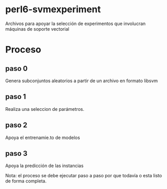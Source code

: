# perl6-svmexperiment
Archivos para apoyar la selección de experimentos que involucran máquinas de soporte vectorial

# Proceso

## paso 0
Genera subconjuntos aleatorios a partir de un archivo en formato libsvm

## paso 1
Realiza una seleccion de parámetros.

## paso 2
Apoya el entrenamie.to de modelos

## paso 3
Apoya la predicción de las instancias


Nota: el proceso se debe ejecutar paso a paso por que todavía o esta listo de
forma completa.
